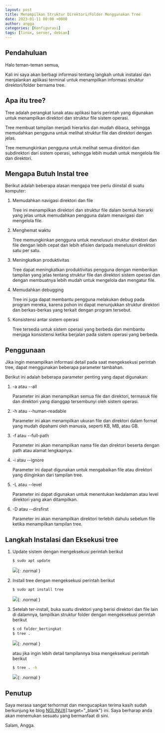 ```yaml
---
layout: post
title: Menampilkan Struktur Direktori/Folder Menggunakan Tree
date: 2023-01-11 00:00 +0000
author: angga
categories: [Konfigurasi]
tags: [linux, server, debian]
---
```


## Pendahuluan

Halo teman-teman semua,

Kali ini saya akan berbagi informasi tentang langkah untuk instalasi dan menjalankan aplikasi terminal untuk menampilkan informasi struktur direktori/folder bernama tree.

## Apa itu tree?

Tree adalah perangkat lunak atau aplikasi baris perintah yang digunakan untuk menampilkan direktori dan struktur file sistem operasi. 

Tree membuat tampilan menjadi hierarkis dan mudah dibaca, sehingga memudahkan pengguna untuk melihat struktur file dan direktori dengan jelas. 

Tree memungkinkan pengguna untuk melihat semua direktori dan subdirektori dari sistem operasi, sehingga lebih mudah untuk mengelola file dan direktori.

## Mengapa Butuh Instal tree

Berikut adalah beberapa alasan mengapa tree perlu diinstal di suatu komputer:

1. Memudahkan navigasi direktori dan file

    Tree ini menampilkan direktori dan struktur file dalam bentuk hierarki yang jelas untuk memudahkan pengguna dalam menavigasi dan mengelola file.

2. Menghemat waktu
    
    Tree memungkinkan pengguna untuk menelusuri struktur direktori dan file dengan lebih cepat dan lebih efisien daripada menelusuri direktori satu per satu.

3. Meningkatkan produktivitas

    Tree dapat meningkatkan produktivitas pengguna dengan memberikan tampilan yang jelas tentang struktur file dan direktori sistem operasi dan dengan membuatnya lebih mudah untuk mengelola dan mengatur file.

4. Memudahkan debugging

    Tree ini juga dapat membantu pengguna melakukan debug pada program mereka, karena pohon ini dapat menunjukkan struktur direktori dan berkas-berkas yang terkait dengan program tersebut.

5. Konsistensi antar sistem operasi
    
    Tree tersedia untuk sistem operasi yang berbeda dan membantu menjaga konsistensi ketika berjalan pada sistem operasi yang berbeda.

## Penggunaan

Jika ingin menampilkan informasi detail pada saat mengeksekusi perintah tree, dapat menggunakan beberapa parameter tambahan. 

Berikut ini adalah beberapa parameter penting yang dapat digunakan:

1. -a atau --all

    Parameter ini akan menampilkan semua file dan direktori, termasuk file dan direktori yang dianggap tersembunyi oleh sistem operasi.

1. -h atau --human-readable

    Parameter ini akan menampilkan ukuran file dan direktori dalam format yang mudah dipahami oleh manusia, seperti KB, MB, atau GB.

1. -f atau --full-path

    Parameter ini akan menampilkan nama file dan direktori beserta dengan path atau alamat lengkapnya.

1. -i atau --ignore

    Parameter ini dapat digunakan untuk mengabaikan file atau direktori yang diinginkan dari tampilan tree.

1. -L atau --level
    
    Parameter ini dapat digunakan untuk menentukan kedalaman atau level direktori yang akan ditampilkan.

1. -D atau --dirsfirst

    Parameter ini akan menampilkan direktori terlebih dahulu sebelum file ketika menampilkan tampilan tree.

## Langkah Instalasi dan Eksekusi tree

1. Update sistem dengan mengeksekusi perintah berikut

    ```bash
    $ sudo apt update
    ```

    ![](/assets/img/2023-01-11-menampilkan-struktur-direktori-folder-menggunakan-tree/01.png){: .normal }

2. Install tree dengan mengeksekusi perintah berikut

    ```bash
    $ sudo apt install tree
    ```

    ![](/assets/img/2023-01-11-menampilkan-struktur-direktori-folder-menggunakan-tree/02.png){: .normal }

3. Setelah ter-install, buka suatu direktori yang berisi direktori dan file lain di dalamnya, tampilkan struktur folder dengan mengeksekusi perintah berikut

    ```bash
    $ cd folder_bertingkat
    $ tree .
    ```

    ![](/assets/img/2023-01-11-menampilkan-struktur-direktori-folder-menggunakan-tree/03.png){: .normal }

    atau jika ingin lebih detail tampilannya bisa mengeksekusi perintah berikut

    ```bash
    $ tree . -h
    ```

    ![](/assets/img/2023-01-11-menampilkan-struktur-direktori-folder-menggunakan-tree/04.png){: .normal }

## Penutup

Saya merasa sangat terhormat dan mengucapkan terima kasih sudah berkunjung ke blog [NGLINUX](https://nglinux.com){:target="_blank"} ini. Saya berharap anda akan menemukan sesuatu yang bermanfaat di sini.

Salam, Angga.